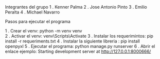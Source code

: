 


Integrantes del grupo
1 . Kenner Palma
2 . Jose Antonio Pinto
3 . Emilio Peralta
4 . Michael Navarro


Pasos para ejecutar el programa

1 . Crear el venv: python -m venv venv   
2 . Activar el venv: venv\Scripts\Activate
3 . Instalar los requerimintos: pip install -r requeriments.txt
4 . Instalar la siguiente libreria : pip install openpyxl
5 . Ejecutar el programa: python manage.py runserver
6 . Abrir el enlace ejemplo: Starting development server at http://127.0.0.1:8000666/
